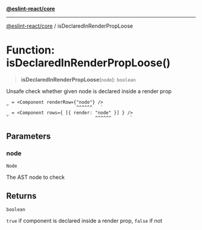 [**@eslint-react/core**](../README.md)

***

[@eslint-react/core](../README.md) / isDeclaredInRenderPropLoose

# Function: isDeclaredInRenderPropLoose()

> **isDeclaredInRenderPropLoose**(`node`): `boolean`

Unsafe check whether given node is declared inside a render prop
```tsx
_ = <Component renderRow={"node"} />
`                         ^^^^^^   `
_ = <Component rows={ [{ render: "node" }] } />
`                                ^^^^^^       `
```

## Parameters

### node

`Node`

The AST node to check

## Returns

`boolean`

`true` if component is declared inside a render prop, `false` if not
